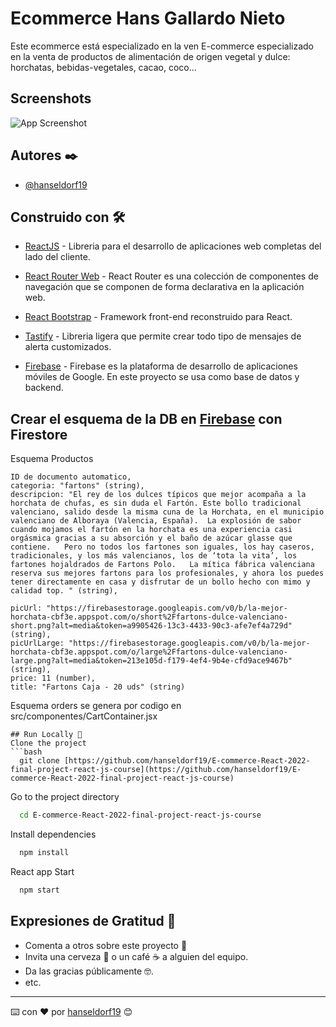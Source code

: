 
# Ecommerce Hans Gallardo Nieto
Este ecommerce está especializado en la ven
E-commerce especializado en la venta de productos de alimentación de origen vegetal y dulce: horchatas, bebidas-vegetales, cacao, coco...
## Screenshots
![App Screenshot](https://github.com/hanseldorf19/E-commerce-React-2022-final-project-react-js-course/blob/master/screenshot-ecommerce-react.gif)

## Autores ✒️
- [@hanseldorf19](https://github.com/hanseldorf19)
## Construido con 🛠️
* [ReactJS](https://en.reactjs.org/) - Libreria para el desarrollo de aplicaciones web completas del lado del cliente.

* [React Router Web](https://reactrouter.com/web/guides/quick-start) - React Router es una colección de componentes de navegación que se componen de forma declarativa en la aplicación web.

* [React Bootstrap](https://react-bootstrap.github.io/) - Framework front-end reconstruido para React.

* [Tastify](https://www.tastify.com/) - Libreria ligera que permite crear todo tipo de mensajes de alerta customizados.

* [Firebase](https://firebase.google.com/) - Firebase es la plataforma de desarrollo de aplicaciones móviles de Google. En este proyecto se usa como base de datos y backend.
## Crear el esquema de la DB en [Firebase](https://firebase.google.com/) con Firestore

Esquema Productos
```
ID de documento automatico,
categoria: "fartons" (string),
descripcion: "El rey de los dulces típicos que mejor acompaña a la horchata de chufas, es sin duda el Fartón. Este bollo tradicional valenciano, salido desde la misma cuna de la Horchata, en el municipio valenciano de Alboraya (Valencia, España).  La explosión de sabor cuando mojamos el fartón en la horchata es una experiencia casi orgásmica gracias a su absorción y el baño de azúcar glasse que contiene.   Pero no todos los fartones son iguales, los hay caseros, tradicionales, y los más valencianos, los de ‘tota la vita’, los fartones hojaldrados de Fartons Polo.   La mítica fábrica valenciana reserva sus mejores fartons para los profesionales, y ahora los puedes tener directamente en casa y disfrutar de un bollo hecho con mimo y calidad top. " (string),

picUrl: "https://firebasestorage.googleapis.com/v0/b/la-mejor-horchata-cbf3e.appspot.com/o/short%2Ffartons-dulce-valenciano-short.png?alt=media&token=a9905426-13c3-4433-90c3-afe7ef4a729d" (string),
picUrlLarge: "https://firebasestorage.googleapis.com/v0/b/la-mejor-horchata-cbf3e.appspot.com/o/large%2Ffartons-dulce-valenciano-large.png?alt=media&token=213e105d-f179-4ef4-9b4e-cfd9ace9467b" (string),
price: 11 (number),
title: "Fartons Caja - 20 uds" (string)
```  
Esquema orders se genera por codigo en src/componentes/CartContainer.jsx

```  
## Run Locally 🚀
Clone the project
```bash
  git clone [https://github.com/hanseldorf19/E-commerce-React-2022-final-project-react-js-course](https://github.com/hanseldorf19/E-commerce-React-2022-final-project-react-js-course)
```
Go to the project directory
```bash
  cd E-commerce-React-2022-final-project-react-js-course
```
Install dependencies
```bash
  npm install
```
React app Start 
```bash
  npm start
```

## Expresiones de Gratitud 🎁
* Comenta a otros sobre este proyecto 📢
* Invita una cerveza 🍺 o un café ☕ a alguien del equipo. 
* Da las gracias públicamente 🤓.
* etc.
---
⌨️ con ❤️ por [hanseldorf19](https://github.com/hanseldorf19) 😊

